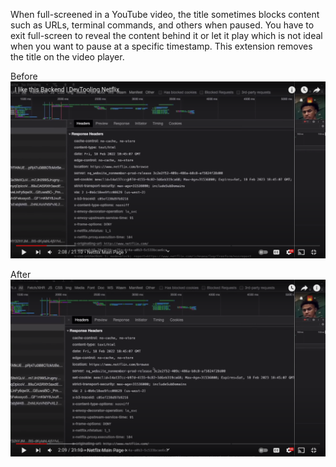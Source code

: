When full-screened in a YouTube video, the title sometimes blocks content such as URLs, terminal commands, and others when paused. You have to exit full-screen to reveal the content behind it or let it play which is not ideal when you want to pause at a specific timestamp. This extension removes the title on the video player.

Before
![](/Screenshot%20from%202022-10-19%2023-32-24.png)

After
![](/Screenshot%20from%202022-10-19%2023-36-14.png)
